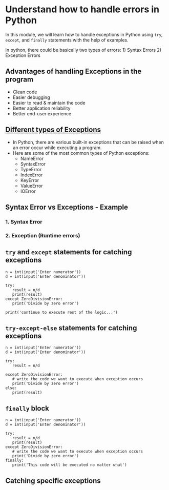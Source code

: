 # Understand how to handle errors in Python

In this module, we will learn how to handle exceptions in Python using `try`, `except`, and `finally` statements with the help of examples.   

In python, there could be basically two types of errors:
    1) Syntax Errors
    2) Exception Errors

## Advantages of handling Exceptions in the program
   - Clean code
   - Easier debugging
   - Easier to read & maintain the code
   - Better application reliability
   - Better end-user experience

## [Different types of Exceptions](https://docs.python.org/3/library/exceptions.html)
   - In Python, there are various built-in exceptions that can be raised when an error occur while executing a program.
   - Here are some of the most common types of Python exceptions:
     - NameError
     - SyntaxError
     - TypeError
     - IndexError
     - KeyError
     - ValueError
     - IOError

## Syntax Error vs Exceptions - Example

### 1. Syntax Error

### 2. Exception (Runtime errors)

## `try` and `except` statements for catching exceptions
   ```
   n = int(input('Enter numerator'))
   d = int(input('Enter denominator'))

   try:
      result = n/d
      print(result)
   except ZeroDivisionError:
      print('Divide by zero error')

   print('continue to execute rest of the logic...')

   ```

## `try-except-else` statements for catching exceptions
   ```
   n = int(input('Enter numerator'))
   d = int(input('Enter denominator'))
   
   try:
      result = n/d
   
   except ZeroDivisionError:
      # write the code we want to execute when exception occurs
      print('Divide by zero error')
   else:
      print(result)
   ```

## `finally` block
   ```
   n = int(input('Enter numerator'))
   d = int(input('Enter denominator'))
   
   try:
      result = n/d
      print(result)
   except ZeroDivisionError:
      # write the code we want to execute when exception occurs
      print('Divide by zero error')
   finally:
      print('This code will be executed no matter what')
   ```

## Catching specific exceptions
